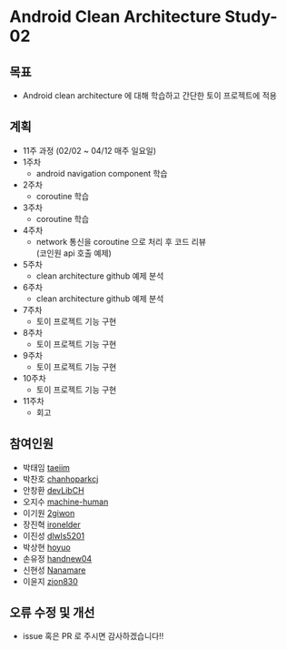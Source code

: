 # Android Clean Architecture Study-02

## 목표
* Android clean architecture 에 대해 학습하고 간단한 토이 프로젝트에 적용

## 계획
- 11주 과정 (02/02 ~ 04/12 매주 일요일)
- 1주차
  - android navigation component 학습
- 2주차
  - coroutine 학습
- 3주차
  - coroutine 학습
- 4주차
  - network 통신을 coroutine 으로 처리 후 코드 리뷰  
  (코인원 api 호출 예제)
- 5주차
  - clean architecture github 예제 분석
- 6주차
  - clean architecture github 예제 분석
- 7주차
  - 토이 프로젝트 기능 구현
- 8주차
  - 토이 프로젝트 기능 구현
- 9주차
  - 토이 프로젝트 기능 구현
- 10주차
  - 토이 프로젝트 기능 구현
- 11주차
  - 회고 

## 참여인원
- 박태임 [taeiim](https://github.com/taeiim)
- 박찬호 [chanhoparkcj](https://github.com/chanhoparkcj)
- 안창환 [devLibCH](https://github.com/devLibCH)
- 오지수 [machine-human](https://github.com/machine-human)
- 이기원 [2giwon](https://github.com/2giwon)
- 장진혁 [ironelder](https://github.com/ironelder)
- 이진성 [dlwls5201](https://github.com/dlwls5201)
- 박상현 [hoyuo](https://github.com/hoyuo)
- 손유정 [handnew04](https://github.com/handnew04)
- 신현성 [Nanamare](https://github.com/Nanamare)
- 이윤지 [zion830](https://github.com/zion830)

## 오류 수정 및 개선
* issue 혹은 PR 로 주시면 감사하겠습니다!!